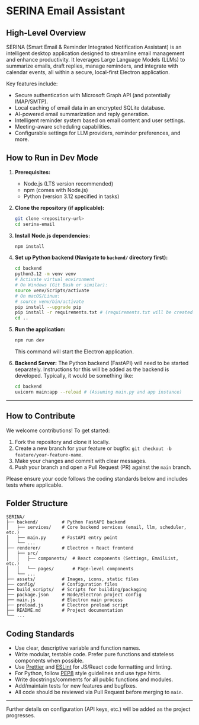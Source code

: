 # SERINA Email Assistant

## High-Level Overview

SERINA (Smart Email & Reminder Integrated Notification Assistant) is an intelligent desktop application designed to streamline email management and enhance productivity. It leverages Large Language Models (LLMs) to summarize emails, draft replies, manage reminders, and integrate with calendar events, all within a secure, local-first Electron application.

Key features include:
- Secure authentication with Microsoft Graph API (and potentially IMAP/SMTP).
- Local caching of email data in an encrypted SQLite database.
- AI-powered email summarization and reply generation.
- Intelligent reminder system based on email content and user settings.
- Meeting-aware scheduling capabilities.
- Configurable settings for LLM providers, reminder preferences, and more.

## How to Run in Dev Mode

1.  **Prerequisites:**
    *   Node.js (LTS version recommended)
    *   npm (comes with Node.js)
    *   Python (version 3.12 specified in tasks)

2.  **Clone the repository (if applicable):**
    ```bash
    git clone <repository-url>
    cd serina-email
    ```

3.  **Install Node.js dependencies:**
    ```bash
    npm install
    ```

4.  **Set up Python backend (Navigate to `backend/` directory first):**
    ```bash
    cd backend
    python3.12 -m venv venv
    # Activate virtual environment
    # On Windows (Git Bash or similar):
    source venv/Scripts/activate
    # On macOS/Linux:
    # source venv/bin/activate
    pip install --upgrade pip
    pip install -r requirements.txt # (requirements.txt will be created in a later step)
    cd ..
    ```

5.  **Run the application:**
    ```bash
    npm run dev
    ```
    This command will start the Electron application.

6.  **Backend Server:**
    The Python backend (FastAPI) will need to be started separately. Instructions for this will be added as the backend is developed. Typically, it would be something like:
    ```bash
    cd backend
    uvicorn main:app --reload # (Assuming main.py and app instance)
    ```

---

## How to Contribute

We welcome contributions! To get started:
1. Fork the repository and clone it locally.
2. Create a new branch for your feature or bugfix: `git checkout -b feature/your-feature-name`.
3. Make your changes and commit with clear messages.
4. Push your branch and open a Pull Request (PR) against the `main` branch.

Please ensure your code follows the coding standards below and includes tests where applicable.

## Folder Structure

```
SERINA/
├── backend/         # Python FastAPI backend
│   ├── services/    # Core backend services (email, llm, scheduler, etc.)
│   ├── main.py      # FastAPI entry point
│   └── ...
├── renderer/        # Electron + React frontend
│   ├── src/
│   │   ├── components/  # React components (Settings, EmailList, etc.)
│   │   └── pages/       # Page-level components
│   └── ...
├── assets/          # Images, icons, static files
├── config/          # Configuration files
├── build_scripts/   # Scripts for building/packaging
├── package.json     # Node/Electron project config
├── main.js          # Electron main process
├── preload.js       # Electron preload script
├── README.md        # Project documentation
└── ...
```

## Coding Standards

- Use clear, descriptive variable and function names.
- Write modular, testable code. Prefer pure functions and stateless components when possible.
- Use [Prettier](https://prettier.io/) and [ESLint](https://eslint.org/) for JS/React code formatting and linting.
- For Python, follow [PEP8](https://www.python.org/dev/peps/pep-0008/) style guidelines and use type hints.
- Write docstrings/comments for all public functions and modules.
- Add/maintain tests for new features and bugfixes.
- All code should be reviewed via Pull Request before merging to `main`.

---

Further details on configuration (API keys, etc.) will be added as the project progresses.